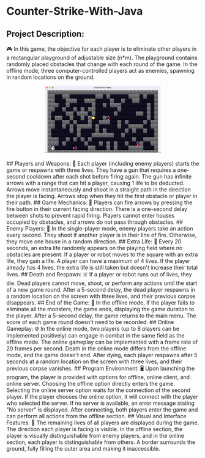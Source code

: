 # Counter-Strike-With-Java

## Project Description:
🎮 In this game, the objective for each player is to eliminate other players in a rectangular playground of adjustable size (n*m). The playground contains randomly placed obstacles that change with each round of the game. In the offline mode, three computer-controlled players act as enemies, spawning in random locations on the ground.
<div align="center"><img src="https://github.com/HosnawHb/Counter-Strike-With-Java/blob/main/game.png?raw=true"width="60%"/></div> </br >
## Players and Weapons:
👥 Each player (including enemy players) starts the game or respawns with three lives. They have a gun that requires a one-second cooldown after each shot before firing again. The gun has infinite arrows with a range that can hit a player, causing 1 life to be deducted. Arrows move instantaneously and shoot in a straight path in the direction the player is facing. Arrows stop when they hit the first obstacle or player in their path.
## Game Mechanics:
🎯 Players can fire arrows by pressing the fire button in their current facing direction. There is a one-second delay between shots to prevent rapid firing. Players cannot enter houses occupied by obstacles, and arrows do not pass through obstacles.
## Enemy Players:
🤖 In the single-player mode, enemy players take an action every second. They shoot if another player is in their line of fire. Otherwise, they move one house in a random direction.
## Extra Life:
💖 Every 20 seconds, an extra life randomly appears on the playing field where no obstacles are present. If a player or robot moves to the square with an extra life, they gain a life. A player can have a maximum of 4 lives. If the player already has 4 lives, the extra life is still taken but doesn't increase their total lives.
## Death and Respawn:
☠️ If a player or robot runs out of lives, they die. Dead players cannot move, shoot, or perform any actions until the start of a new game round. After a 5-second delay, the dead player respawns in a random location on the screen with three lives, and their previous corpse disappears.
## End of the Game:
🏁 In the offline mode, if the player fails to eliminate all the monsters, the game ends, displaying the game duration to the player. After a 5-second delay, the game returns to the main menu. The score of each game round doesn't need to be recorded.
## Online Gameplay:
🌐 In the online mode, two players (up to 8 players can be implemented positively) can engage in combat in the same field as the offline mode. The online gameplay can be implemented with a frame rate of 20 frames per second. Death in the online mode differs from the offline mode, and the game doesn't end. After dying, each player respawns after 5 seconds at a random location on the screen with three lives, and their previous corpse vanishes.
## Program Environment:
🖥️ Upon launching the program, the player is provided with options for offline, online client, and online server. Choosing the offline option directly enters the game. Selecting the online server option waits for the connection of the second player. If the player chooses the online option, it will connect with the player who selected the server. If no server is available, an error message stating "No server" is displayed. After connecting, both players enter the game and can perform all actions from the offline section.
## Visual and Interface Features:
👀 The remaining lives of all players are displayed during the game. The direction each player is facing is visible. In the offline section, the player is visually distinguishable from enemy players, and in the online section, each player is distinguishable from others. A border surrounds the ground, fully filling the outer area and making it inaccessible.






